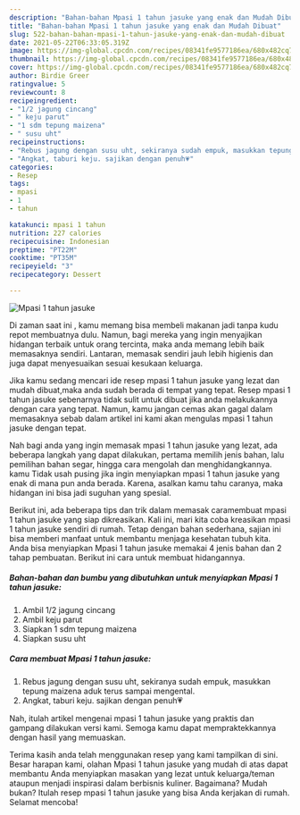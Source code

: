 ```yaml
---
description: "Bahan-bahan Mpasi 1 tahun jasuke yang enak dan Mudah Dibuat"
title: "Bahan-bahan Mpasi 1 tahun jasuke yang enak dan Mudah Dibuat"
slug: 522-bahan-bahan-mpasi-1-tahun-jasuke-yang-enak-dan-mudah-dibuat
date: 2021-05-22T06:33:05.319Z
image: https://img-global.cpcdn.com/recipes/08341fe9577186ea/680x482cq70/mpasi-1-tahun-jasuke-foto-resep-utama.jpg
thumbnail: https://img-global.cpcdn.com/recipes/08341fe9577186ea/680x482cq70/mpasi-1-tahun-jasuke-foto-resep-utama.jpg
cover: https://img-global.cpcdn.com/recipes/08341fe9577186ea/680x482cq70/mpasi-1-tahun-jasuke-foto-resep-utama.jpg
author: Birdie Greer
ratingvalue: 5
reviewcount: 8
recipeingredient:
- "1/2 jagung cincang"
- " keju parut"
- "1 sdm tepung maizena"
- " susu uht"
recipeinstructions:
- "Rebus jagung dengan susu uht, sekiranya sudah empuk, masukkan tepung maizena aduk terus sampai mengental."
- "Angkat, taburi keju. sajikan dengan penuh💗"
categories:
- Resep
tags:
- mpasi
- 1
- tahun

katakunci: mpasi 1 tahun 
nutrition: 227 calories
recipecuisine: Indonesian
preptime: "PT22M"
cooktime: "PT35M"
recipeyield: "3"
recipecategory: Dessert

---
```



![Mpasi 1 tahun jasuke](https://img-global.cpcdn.com/recipes/08341fe9577186ea/680x482cq70/mpasi-1-tahun-jasuke-foto-resep-utama.jpg)

Di zaman  saat ini , kamu memang bisa membeli makanan jadi tanpa kudu repot membuatnya dulu. Namun, bagi mereka yang ingin menyajikan hidangan terbaik untuk orang tercinta, maka anda memang lebih baik memasaknya sendiri. Lantaran, memasak sendiri jauh lebih higienis dan juga dapat menyesuaikan sesuai kesukaan keluarga.

Jika kamu sedang mencari ide resep mpasi 1 tahun jasuke yang lezat dan mudah dibuat,maka anda sudah berada di tempat yang tepat. Resep mpasi 1 tahun jasuke  sebenarnya tidak sulit untuk dibuat jika anda melakukannya dengan cara yang tepat. Namun, kamu jangan cemas akan gagal dalam memasaknya 
sebab dalam artikel ini kami akan mengulas mpasi 1 tahun jasuke dengan tepat.  



Nah bagi anda yang ingin memasak mpasi 1 tahun jasuke yang lezat, ada beberapa langkah yang dapat dilakukan, pertama memilih jenis bahan, lalu pemilihan bahan segar, hingga cara mengolah dan menghidangkannya. kamu Tidak usah pusing jika ingin menyiapkan mpasi 1 tahun jasuke yang enak di mana pun anda berada. Karena, asalkan kamu  tahu caranya, maka hidangan ini bisa jadi suguhan yang spesial.

Berikut ini, ada beberapa tips dan trik dalam memasak caramembuat mpasi 1 tahun jasuke yang siap dikreasikan. Kali ini, mari kita coba kreasikan mpasi 1 tahun jasuke sendiri di rumah. Tetap dengan bahan sederhana, sajian ini bisa memberi manfaat untuk membantu menjaga kesehatan tubuh kita. Anda bisa menyiapkan Mpasi 1 tahun jasuke memakai 4 jenis bahan dan 2 tahap pembuatan. Berikut ini cara untuk membuat hidangannya.

<!--inarticleads1-->

##### Bahan-bahan dan bumbu yang dibutuhkan untuk menyiapkan Mpasi 1 tahun jasuke:

1. Ambil 1/2 jagung cincang
1. Ambil  keju parut
1. Siapkan 1 sdm tepung maizena
1. Siapkan  susu uht




<!--inarticleads2-->

##### Cara membuat Mpasi 1 tahun jasuke:

1. Rebus jagung dengan susu uht, sekiranya sudah empuk, masukkan tepung maizena aduk terus sampai mengental.
1. Angkat, taburi keju. sajikan dengan penuh💗




Nah, itulah artikel mengenai  mpasi 1 tahun jasuke  yang praktis dan gampang dilakukan versi kami. Semoga kamu dapat mempraktekkannya dengan hasil yang memuaskan. 

Terima kasih anda telah menggunakan resep yang kami tampilkan di sini. Besar harapan kami, olahan  Mpasi 1 tahun jasuke yang mudah di atas dapat membantu Anda menyiapkan masakan yang lezat untuk keluarga/teman ataupun menjadi inspirasi dalam berbisnis kuliner. Bagaimana? Mudah bukan? Itulah resep mpasi 1 tahun jasuke yang bisa Anda kerjakan di rumah. Selamat mencoba!

